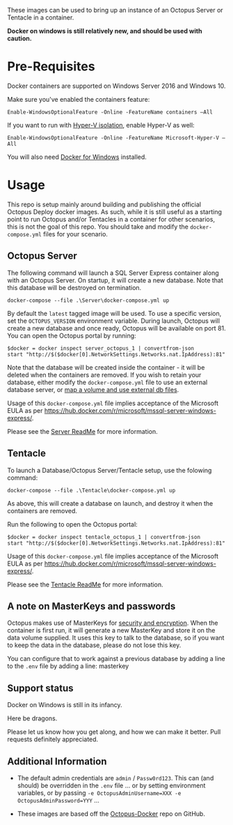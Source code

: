 These images can be used to bring up an instance of an Octopus Server or Tentacle in a container.

**Docker on windows is still relatively new, and should be used with caution.**

# Pre-Requisites

Docker containers are supported on Windows Server 2016 and Windows 10. 

Make sure you've enabled the containers feature:

```
Enable-WindowsOptionalFeature -Online -FeatureName containers –All
```

If you want to run with [Hyper-V isolation](https://docs.microsoft.com/en-us/virtualization/windowscontainers/manage-containers/hyperv-container), enable Hyper-V as well:

```
Enable-WindowsOptionalFeature -Online -FeatureName Microsoft-Hyper-V –All
```

You will also need [Docker for Windows](https://www.docker.com/community-edition#/windows) installed.

# Usage

This repo is setup mainly around building and publishing the official Octopus Deploy docker images. As such, while it is still useful as a starting point to run Octopus and/or Tentacles in a container for other scenarios, this is not the goal of this repo. You should take and modify the `docker-compose.yml` files for your scenario.

## Octopus Server

The following command will launch a SQL Server Express container along with an Octopus Server. On startup, it will create a new database. Note that this database will be destroyed on termination.

```
docker-compose --file .\Server\docker-compose.yml up
```

By default the `latest` tagged image will be used. To use a specific version, set the `OCTOPUS_VERSION` environment variable.
During launch, Octopus will create a new database and once ready, Octopus will be available on port 81. You can open the Octopus portal by running:

```
$docker = docker inspect server_octopus_1 | convertfrom-json
start "http://$($docker[0].NetworkSettings.Networks.nat.IpAddress):81"
```

Note that the database will be created inside the container - it will be deleted when the containers are removed. If you wish to retain your database, either modify the `docker-compose.yml` file to use an external database server, or [map a volume and use external db files](https://hub.docker.com/r/microsoft/mssql-server-windows-express/).

Usage of this `docker-compose.yml` file implies acceptance of the Microsoft EULA as per https://hub.docker.com/r/microsoft/mssql-server-windows-express/.

Please see the [Server ReadMe](./Tentacle/readme.md) for more information.

## Tentacle

To launch a Database/Octopus Server/Tentacle setup, use the folowing command:

```
docker-compose --file .\Tentacle\docker-compose.yml up
```

As above, this will create a database on launch, and destroy it when the containers are removed. 

Run the following to open the Octopus portal:

```
$docker = docker inspect tentacle_octopus_1 | convertfrom-json
start "http://$($docker[0].NetworkSettings.Networks.nat.IpAddress):81"
```

Usage of this `docker-compose.yml` file implies acceptance of the Microsoft EULA as per https://hub.docker.com/r/microsoft/mssql-server-windows-express/.

Please see the [Tentacle ReadMe](./Tentacle/readme.md) for more information.

## A note on MasterKeys and passwords ##

Octopus makes use of MasterKeys for [security and encryption](http://docs.octopusdeploy.com/display/OD/Security+and+encryption). When the container is first run, it will generate a new MasterKey and store it on the data volume supplied. It uses this key to talk to the database, so if you want to keep the data in the database, please do not lose this key.

You can configure that to work against a previous database by adding a line to the `.env` file by adding a line: masterkey

## Support status ##

Docker on Windows is still in its infancy.

Here be dragons.

Please let us know how you get along, and how we can make it better. Pull requests definitely appreciated.

## Additional Information ##

* The default admin credentials are `admin` / `Passw0rd123`. This can (and should) be overridden in the `.env` file ... or by setting environment variables, or by passing `-e OctopusAdminUsername=XXX -e OctopusAdminPassword=YYY` ...

* These images are based off the [Octopus-Docker](https://github.com/OctopusDeploy/Octopus-Docker) repo on GitHub.
